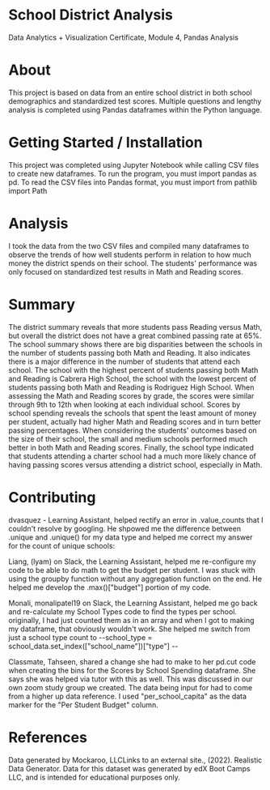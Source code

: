 # School District Analysis  
Data Analytics + Visualization Certificate, Module 4, Pandas Analysis

# About
This project is based on data from an entire school district in both school demographics and standardized test scores. Multiple questions and lengthy analysis is completed using Pandas dataframes within the Python language. 

# Getting Started / Installation
This project was completed using Jupyter Notebook while calling CSV files to create new dataframes. 
To run the program, you must import pandas as pd.
To read the CSV files into Pandas format, you must import from pathlib import Path

# Analysis
I took the data from the two CSV files and compiled many dataframes to observe the trends of how well students perform in relation to how much money the district spends on their school. The students' performance was only focused on standardized test results in Math and Reading scores.

# Summary
The district summary reveals that more students pass Reading versus Math, but overall the district does not have a great combined passing rate at 65%. The school summary shows there are big disparities between the schools in the number of students passing both Math and Reading. It also indicates there is a major difference in the number of students that attend each school. The school with the highest percent of students passing both Math and Reading is Cabrera High School, the school with the lowest percent of students passing both Math and Reading is Rodriguez High School. When assessing the Math and Reading scores by grade, the scores were similar through 9th to 12th when looking at each individual school. Scores by school spending reveals the schools that spent the least amount of money per student, actually had higher Math and Reading scores and in turn better passing percentages. When considering the students' outcomes based on the size of their school, the small and medium schools performed much better in both Math and Reading scores. Finally, the school type indicated that students attending a charter school had a much more likely chance of having passing scores versus attending a district school, especially in Math.

# Contributing
dvasquez - Learning Assistant, helped rectify an error in .value_counts that I couldn't resolve by googling. He shpowed me the difference between .unique and .unique() for my data type and helped me correct my answer for the count of unique schools: 

Liang, (lyam) on Slack, the Learning Assistant, helped me re-configure my code to be able to do math to get the budget per student. I was stuck with using the groupby function without any aggregation function on the end. He helped me develop the .max()["budget"] portion of my code.

Monali, monalipatel19 on Slack, the Learning Assistant, helped me go back and re-calculate my School Types code to find the types per school. originally, I had just counted them as in an array and when I got to making my dataframe, that obviously wouldn't work. She helped me switch from just a school type count to --school_type = school_data.set_index(["school_name"])["type"] --

Classmate, Tahseen, shared a change she had to make to her pd.cut code when creating the bins for the Scores by School Spending dataframe. She says she was helped via tutor with this as well. This was discussed in our own zoom study group we created. The data being input for had to come from a higher up data reference. I used "per_school_capita" as the data marker for the "Per Student Budget" column.

# References
Data generated by Mockaroo, LLCLinks to an external site., (2022). Realistic Data Generator. Data for this dataset was generated by edX Boot Camps LLC, and is intended for educational purposes only.
